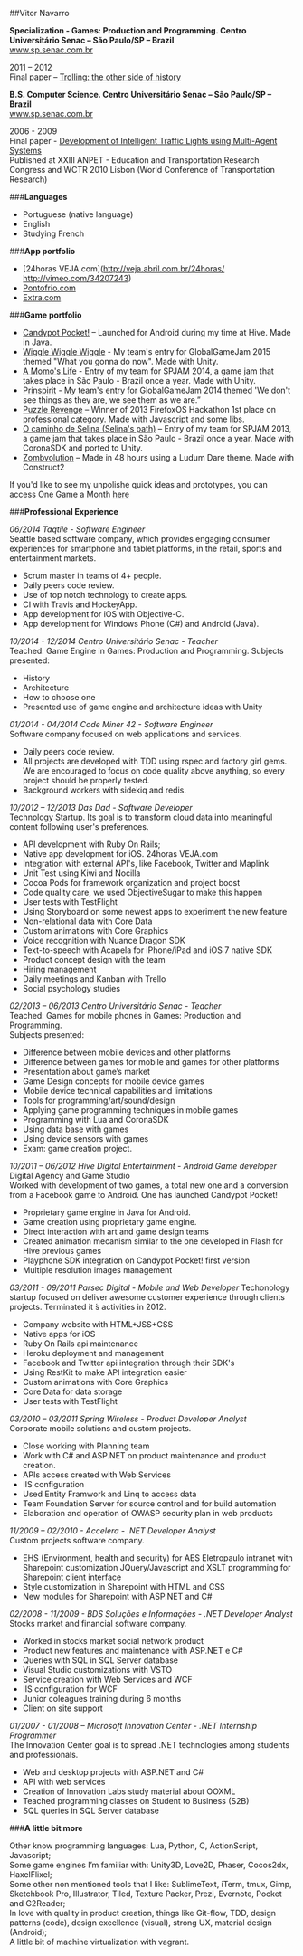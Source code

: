 ##Vitor Navarro

**Specialization - Games: Production and Programming. Centro Universitário Senac – São Paulo/SP – Brazil**  
www.sp.senac.com.br


2011 – 2012  
Final paper – [Trolling: the other side of history](https://www.academia.edu/5581152/Trolling_o_outro_lado_da_hist%C3%B3ria)


**B.S. Computer Science. Centro Universitário Senac – São Paulo/SP – Brazil**  
www.sp.senac.com.br  

2006 - 2009  
Final paper - [Development of Intelligent Traffic Lights using Multi-Agent Systems](https://www.academia.edu/772203/DEVELOPMENT_OF_INTELLIGENT_TRAFFIC_LIGHTS_USING_MULTI-AGENT_SYSTEMS)  
Published at XXIII ANPET - Education and Transportation Research Congress and WCTR 2010 Lisbon (World Conference of Transportation Research)

###**Languages**

* Portuguese (native language)
* English
* Studying French

###**App portfolio**

* [24horas VEJA.com](http://veja.abril.com.br/24horas/ http://vimeo.com/34207243)  
* [Pontofrio.com](https://itunes.apple.com/br/app/pontofrio.com/id414724783?mt=8)  
* [Extra.com](https://itunes.apple.com/br/app/extra.com.br/id430650221?mt=8)  

###**Game portfolio**

* [Candypot Pocket!](https://market.android.com/details?id=com.playphone.games.candypot) – Launched for Android during my time at Hive. Made in Java.
* [Wiggle Wiggle Wiggle](http://globalgamejam.org/2015/games/wiggle-wiggle-wiggle) - My team's entry for GlobalGameJam 2015 themed "What you gonna do now". Made with Unity.
* [A Momo's Life](http://spjam.com.br/jogos/a_momos_life) - Entry of my team for SPJAM 2014, a game jam that takes place in São Paulo - Brazil once a year. Made with Unity.
* [Prinspirit](http://globalgamejam.org/2014/games/prinspirit) -  My team's entry for GlobalGameJam 2014 themed 'We don't see things as they are, we see them as we are.”
* [Puzzle Revenge](https://dl.dropboxusercontent.com/u/14137502/PuzzleRevenge/index.html) – Winner of 2013 FirefoxOS Hackathon 1st place on professional category. Made with Javascript and some libs.
* [O caminho de Selina (Selina's path)](http://spjam.com.br/jogos/selina) – Entry of my team for SPJAM 2013, a game jam that takes place in São Paulo - Brazil once a year. Made with CoronaSDK and ported to Unity.
* [Zombvolution](https://www.google.com/url?q=https%3A%2F%2Fdl.dropbox.com%2Fu%2F14137502%2Fld_evolution%2Ffinal%2Fzombvolution.html&sa=D&sntz=1&usg=AFQjCNFb_w5UsZaiSwNim3pGyFOq0wvFmA) – Made in 48 hours using a Ludum Dare theme. Made with Construct2

If you'd like to see my unpolishe quick ideas and prototypes, you can access One Game a Month [here](http://www.onegameamonth.com/vitor_navarro)

###**Professional Experience**

*06/2014 Taqtile - Software Engineer*  
Seattle based software company, which provides engaging consumer experiences for smartphone and tablet platforms, in the retail, sports and entertainment markets.  


* Scrum master in teams of 4+ people.
* Daily peers code review.
* Use of top notch technology to create apps.
* CI with Travis and HockeyApp.
* App development for iOS with Objective-C.
* App development for Windows Phone (C#) and Android (Java).



*10/2014 - 12/2014 Centro Universitário Senac - Teacher*  
Teached: Game Engine in Games: Production and Programming.
Subjects presented:


* History
* Architecture
* How to choose one
* Presented use of game engine and architecture ideas with Unity


*01/2014 - 04/2014 Code Miner 42 - Software Engineer*  
Software company focused on web applications and services.


* Daily peers code review.
* All projects are developed with TDD using rspec and factory girl gems. We are encouraged to focus on code quality above anything, so every project should be properly tested.
* Background workers with sidekiq and redis.

*10/2012 – 12/2013 Das Dad - Software Developer*  
Technology Startup. Its goal is to transform cloud data into meaningful content following user's preferences.


* API development with Ruby On Rails;
* Native app development for iOS. 24horas VEJA.com
* Integration with external API's, like Facebook, Twitter and Maplink
* Unit Test using Kiwi and Nocilla
* Cocoa Pods for framework organization and project boost
* Code quality care, we used ObjectiveSugar to make this happen
* User tests with TestFlight
* Using Storyboard on some newest apps to experiment the new feature
* Non-relational data with Core Data
* Custom animations with Core Graphics
* Voice recognition with Nuance Dragon SDK
* Text-to-speech with Acapela for iPhone/iPad and iOS 7 native SDK
* Product concept design with the team
* Hiring management
* Daily meetings and Kanban with Trello
* Social psychology studies

*02/2013 – 06/2013 Centro Universitário Senac - Teacher*  
Teached: Games for mobile phones in Games: Production and Programming.  
Subjects presented:


* Difference between mobile devices and other platforms
* Difference between games for mobile and games for other platforms
* Presentation about game’s market
* Game Design concepts for mobile device games
* Mobile device technical capabilities and limitations
* Tools for programming/art/sound/design
* Applying game programming techniques in mobile games
* Programming with Lua and CoronaSDK
* Using data base with games
* Using device sensors with games
* Exam: game creation project.

*10/2011 – 06/2012 Hive Digital Entertainment - Android Game developer*  
Digital Agency and Game Studio  
Worked with development of two games, a total new one and a conversion from a Facebook game to Android. One has launched Candypot Pocket!


* Proprietary game engine in Java for Android.
* Game creation using proprietary game engine.
* Direct interaction with art and game design teams
* Created animation mecanism similar to the one developed in Flash for Hive previous games
* Playphone SDK integration on Candypot Pocket! first version
* Multiple resolution images management

*03/2011 - 09/2011 Parsec Digital - Mobile and Web Developer*
Techonology startup focused on deliver awesome customer experience through clients projects. Terminated it ́s activities in 2012.  



* Company website with HTML+JSS+CSS
* Native apps for iOS
* Ruby On Rails api maintenance
* Heroku deployment and management
* Facebook and Twitter api integration through their SDK's
* Using RestKit to make API integration easier
* Custom animations with Core Graphics
* Core Data for data storage
* User tests with TestFlight


*03/2010 – 03/2011 Spring Wireless - Product Developer Analyst*  
Corporate mobile solutions and custom projects.  


* Close working with Planning team
* Work with C# and ASP.NET on product maintenance and product creation.
* APIs access created with Web Services
* IIS configuration
* Used Entity Framwork and Linq to access data
* Team Foundation Server for source control and for build automation
* Elaboration and operation of OWASP security plan in web products

*11/2009 – 02/2010 - Accelera - .NET Developer Analyst*  
Custom projects software company.  


* EHS (Environment, health and security) for AES Eletropaulo intranet with Sharepoint customization
JQuery/Javascript and XSLT programming for Sharepoint client interface
* Style customization in Sharepoint with HTML and CSS
* New modules for Sharepoint with ASP.NET and C#

*02/2008 - 11/2009 - BDS Soluções e Informações - .NET Developer Analyst*  
Stocks market and financial software company.  


* Worked in stocks market social network product
* Product new features and maintenance with ASP.NET e C#
* Queries with SQL in SQL Server database
* Visual Studio customizations with VSTO
* Service creation with Web Services and WCF
* IIS configuration for WCF
* Junior coleagues training during 6 months
* Client on site support

*01/2007 - 01/2008 – Microsoft Innovation Center - .NET Internship Programmer*  
The Innovation Center goal is to spread .NET technologies among students and professionals.  


* Web and desktop projects with ASP.NET and C#
* API with web services
* Creation of Innovation Labs study material about OOXML
* Teached programming classes on Student to Business (S2B)
* SQL queries in SQL Server database

###**A little bit more**

Other know programming languages: Lua, Python, C, ActionScript, Javascript;  
Some game engines I’m familiar with: Unity3D, Love2D, Phaser, Cocos2dx, HaxelFlixel;  
Some other non mentioned tools that I like: SublimeText, iTerm, tmux,  Gimp, Sketchbook Pro, Illustrator, Tiled, Texture Packer, Prezi, Evernote, Pocket and G2Reader;  
In love with quality in product creation, things like Git-flow, TDD, design patterns (code), design excellence (visual), strong UX, material design (Android);  
A little bit of machine virtualization with vagrant.  
